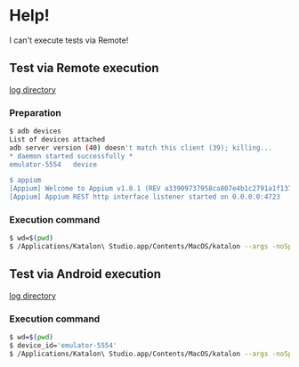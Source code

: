 # Help!

I can't execute tests via Remote!

## Test via Remote execution

[log directory](/Reports/Sample%20Test/20181015_174454)

### Preparation

```bash
$ adb devices
List of devices attached
adb server version (40) doesn't match this client (39); killing...
* daemon started successfully *
emulator-5554	device

$ appium
[Appium] Welcome to Appium v1.8.1 (REV a33909737958ca807e4b1c2791a1f137fc489c3d)
[Appium] Appium REST http interface listener started on 0.0.0.0:4723
```

### Execution command

```bash
$ wd=$(pwd)
$ /Applications/Katalon\ Studio.app/Contents/MacOS/katalon --args -noSplash  -runMode=console -projectPath="${wd}/KatalonAndroidSample.prj" -retry=0 -testSuitePath="Test Suites/Sample Test" -remoteWebDriverType="Appium" -executionProfile="default" -remoteWebDriverUrl="http://localhost:4723/wd/hub" -browserType="Remote"
```

## Test via Android execution

[log directory](/Reports/Sample%20Test/20181015_171402)

### Execution command

```bash
$ wd=$(pwd)
$ device_id='emulator-5554' 
$ /Applications/Katalon\ Studio.app/Contents/MacOS/katalon --args -noSplash  -runMode=console -projectPath="${wd}/KatalonAndroidSample.prj" -retry=0 -testSuitePath="Test Suites/Sample Test" -executionProfile="default" -deviceId="$device_id" -browserType="Android"
```

